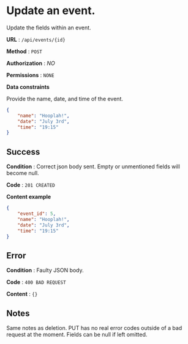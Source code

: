 # Update an event.

Update the fields within an event.

**URL** : `/api/events/{id}`

**Method** : `POST`

**Authorization** : *NO*

**Permissions** : `NONE`

**Data constraints**

Provide the name, date, and time of the event.

```json
{
	"name": "Hooplah!",
	"date": "July 3rd",
	"time": "19:15"
}
```

## Success

**Condition** : Correct json body sent. Empty or unmentioned fields will become null.

**Code** : `201 CREATED`

**Content example**

```json
{
	"event_id": 5,
	"name": "Hooplah!",
	"date": "July 3rd",
	"time": "19:15"
}
```

## Error

**Condition** : Faulty JSON body.

**Code** : `400 BAD REQUEST`

**Content** : `{}`

## Notes

Same notes as deletion. PUT has no real error codes outside of a bad request at the moment. Fields can be null if left omitted.